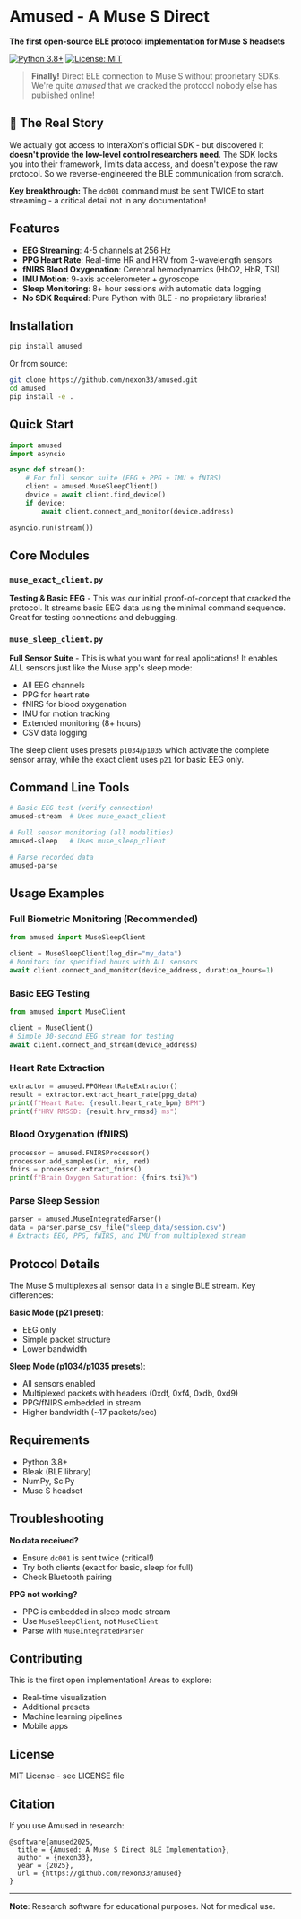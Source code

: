 # Amused - A Muse S Direct

**The first open-source BLE protocol implementation for Muse S headsets**

[![Python 3.8+](https://img.shields.io/badge/python-3.8+-blue.svg)](https://www.python.org/downloads/)
[![License: MIT](https://img.shields.io/badge/License-MIT-yellow.svg)](https://opensource.org/licenses/MIT)

> **Finally!** Direct BLE connection to Muse S without proprietary SDKs. We're quite *amused* that we cracked the protocol nobody else has published online!

## 🎉 The Real Story

We actually got access to InteraXon's official SDK - but discovered it **doesn't provide the low-level control researchers need**. The SDK locks you into their framework, limits data access, and doesn't expose the raw protocol. So we reverse-engineered the BLE communication from scratch.

**Key breakthrough:** The `dc001` command must be sent TWICE to start streaming - a critical detail not in any documentation!

## Features

- **EEG Streaming**: 4-5 channels at 256 Hz
- **PPG Heart Rate**: Real-time HR and HRV from 3-wavelength sensors  
- **fNIRS Blood Oxygenation**: Cerebral hemodynamics (HbO2, HbR, TSI)
- **IMU Motion**: 9-axis accelerometer + gyroscope
- **Sleep Monitoring**: 8+ hour sessions with automatic data logging
- **No SDK Required**: Pure Python with BLE - no proprietary libraries!

## Installation

```bash
pip install amused
```

Or from source:
```bash
git clone https://github.com/nexon33/amused.git
cd amused
pip install -e .
```

## Quick Start

```python
import amused
import asyncio

async def stream():
    # For full sensor suite (EEG + PPG + IMU + fNIRS)
    client = amused.MuseSleepClient()  
    device = await client.find_device()
    if device:
        await client.connect_and_monitor(device.address)

asyncio.run(stream())
```

## Core Modules

### `muse_exact_client.py` 
**Testing & Basic EEG** - This was our initial proof-of-concept that cracked the protocol. It streams basic EEG data using the minimal command sequence. Great for testing connections and debugging.

### `muse_sleep_client.py`
**Full Sensor Suite** - This is what you want for real applications! It enables ALL sensors just like the Muse app's sleep mode:
- All EEG channels
- PPG for heart rate 
- fNIRS for blood oxygenation
- IMU for motion tracking
- Extended monitoring (8+ hours)
- CSV data logging

The sleep client uses presets `p1034`/`p1035` which activate the complete sensor array, while the exact client uses `p21` for basic EEG only.

## Command Line Tools

```bash
# Basic EEG test (verify connection)
amused-stream  # Uses muse_exact_client

# Full sensor monitoring (all modalities)
amused-sleep   # Uses muse_sleep_client

# Parse recorded data
amused-parse
```

## Usage Examples

### Full Biometric Monitoring (Recommended)
```python
from amused import MuseSleepClient

client = MuseSleepClient(log_dir="my_data")
# Monitors for specified hours with ALL sensors
await client.connect_and_monitor(device_address, duration_hours=1)
```

### Basic EEG Testing
```python
from amused import MuseClient

client = MuseClient()
# Simple 30-second EEG stream for testing
await client.connect_and_stream(device_address)
```

### Heart Rate Extraction
```python
extractor = amused.PPGHeartRateExtractor()
result = extractor.extract_heart_rate(ppg_data)
print(f"Heart Rate: {result.heart_rate_bpm} BPM")
print(f"HRV RMSSD: {result.hrv_rmssd} ms")
```

### Blood Oxygenation (fNIRS)
```python
processor = amused.FNIRSProcessor()
processor.add_samples(ir, nir, red)
fnirs = processor.extract_fnirs()
print(f"Brain Oxygen Saturation: {fnirs.tsi}%")
```

### Parse Sleep Session
```python
parser = amused.MuseIntegratedParser()
data = parser.parse_csv_file("sleep_data/session.csv")
# Extracts EEG, PPG, fNIRS, and IMU from multiplexed stream
```

## Protocol Details

The Muse S multiplexes all sensor data in a single BLE stream. Key differences:

**Basic Mode (p21 preset)**:
- EEG only
- Simple packet structure
- Lower bandwidth

**Sleep Mode (p1034/p1035 presets)**:
- All sensors enabled
- Multiplexed packets with headers (0xdf, 0xf4, 0xdb, 0xd9)
- PPG/fNIRS embedded in stream
- Higher bandwidth (~17 packets/sec)

## Requirements

- Python 3.8+
- Bleak (BLE library)
- NumPy, SciPy
- Muse S headset

## Troubleshooting

**No data received?**
- Ensure `dc001` is sent twice (critical!)
- Try both clients (exact for basic, sleep for full)
- Check Bluetooth pairing

**PPG not working?**
- PPG is embedded in sleep mode stream
- Use `MuseSleepClient`, not `MuseClient`
- Parse with `MuseIntegratedParser`

## Contributing

This is the first open implementation! Areas to explore:
- Real-time visualization
- Additional presets
- Machine learning pipelines
- Mobile apps

## License

MIT License - see LICENSE file

## Citation

If you use Amused in research:
```
@software{amused2025,
  title = {Amused: A Muse S Direct BLE Implementation},
  author = {nexon33},
  year = {2025},
  url = {https://github.com/nexon33/amused}
}
```

---

**Note**: Research software for educational purposes. Not for medical use.